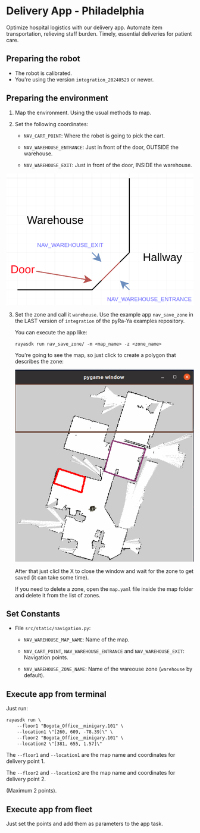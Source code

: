 # Delivery App - Philadelphia

Optimize hospital logistics with our delivery app. 
Automate item transportation, relieving staff burden. 
Timely, essential deliveries for patient care.

## Preparing the robot

* The robot is calibrated.
* You're using the version `integration_20240529` or newer.

## Preparing the environment

1. Map the environment. Using the usual methods to map.

2. Set the following coordinates:

    * `NAV_CART_POINT`: Where the robot is going to pick the cart.

    * `NAV_WAREHOUSE_ENTRANCE`: Just in front of the door, OUTSIDE the warehouse.

    * `NAV_WAREHOUSE_EXIT`: Just in front of the door, INSIDE the warehouse.

![alt text](/doc/img/nav_points.png)

3. Set the zone and call it `warehouse`. Use the example app `nav_save_zone` in the LAST version of `integration` of the pyRa-Ya examples repository.

    You can execute the app like:

    ```
    rayasdk run nav_save_zone/ -m <map_name> -z <zone_name>
    ```

    You're going to see the map, so just click to create a polygon that describes the zone:

    ![alt text](/doc/img/save_zone.png)

    After that just clicl the X to close the window and wait for the zone to get saved (it can take some time).

    If you need to delete a zone, open the `map.yaml` file inside the map folder and delete it from the list of zones.

## Set Constants

* File `src/static/navigation.py`:

    * `NAV_WAREHOUSE_MAP_NAME`: Name of the map.

    * `NAV_CART_POINT`, `NAV_WAREHOUSE_ENTRANCE` and `NAV_WAREHOUSE_EXIT`: Navigation points.

    * `NAV_WAREHOUSE_ZONE_NAME`: Name of the wareouse zone (`warehouse` by default).

## Execute app from terminal

Just run:

```
rayasdk run \
    --floor1 "Bogota_Office__minigary.101" \
    --location1 \"[260, 609, -78.39]\" \
    --floor2 "Bogota_Office__minigary.101" \
    --location2 \"[381, 655, 1.57]\" 
```

The `--floor1` and `--location1` are the map name and coordinates for delivery point 1.

The `--floor2` and `--location2` are the map name and coordinates for delivery point 2.

(Maximum 2 points).

## Execute app from fleet

Just set the points and add them as parameters to the app task.
